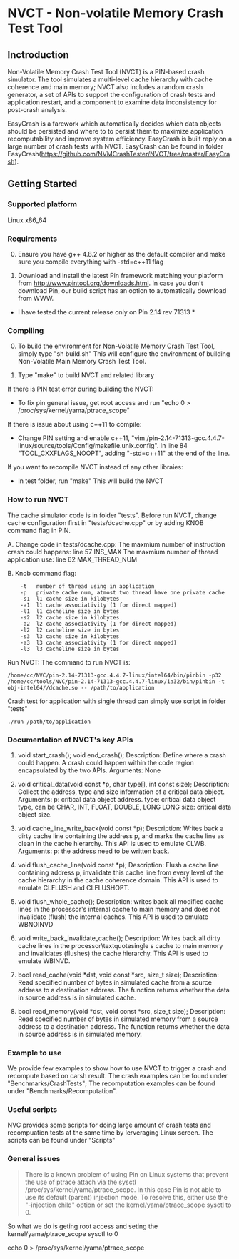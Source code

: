# NVCT - Non-volatile Memory Crash Test Tool

## Inctroduction
Non-Volatile Memory Crash Test Tool (NVCT) is a PIN-based crash simulator. The tool simulates a multi-level cache hierarchy with cache coherence and main memory; NVCT also includes a random crash generator, a set of APIs to support the configuration of crash tests and application restart, and a component to examine data inconsistency for post-crash analysis. 

EasyCrash is a farework which automatically decides which data objects should be persisted and where to to persist them to maximize application recomputability and improve system efficiency.
EasyCrash is built reply on a large number of crash tests with NVCT. 
EasyCrash can be found in folder EasyCrash(https://github.com/NVMCrashTester/NVCT/tree/master/EasyCrash).


## Getting Started

### Supported platform

Linux x86_64


### Requirements	

0. Ensure you have g++ 4.8.2 or higher as the default compiler and make sure you compile everything with -std=c++11 flag

1. Download and install the latest Pin framework matching your platform from
http://www.pintool.org/downloads.html. In case you don't download Pin, our build script has an option to automatically download from WWW.
* I have tested the current release only on Pin 2.14 rev 71313 *



### Compiling

0. To build the environment for Non-Volatile Memory Crash Test Tool, simply type "sh build.sh"
   This will configure the environment of building Non-Volatile Main Memory Crash Test Tool. 

1. Type "make" to build NVCT and related library

If there is PIN test error during building the NVCT: 
* To fix pin general issue, get root access and run "echo 0 > /proc/sys/kernel/yama/ptrace_scope"

If there is issue about using c++11 to compile:
* Change PIN setting and enable c++11, "vim /pin-2.14-71313-gcc.4.4.7-linux/source/tools/Config/makefile.unix.config".
   In line 84 "TOOL_CXXFLAGS_NOOPT", adding "-std=c++11" at the end of the line.

If you want to recompile NVCT instead of any other libraies:
* In test folder, run "make"
   This will build the NVCT
   

### How to run NVCT

The cache simulator code is in folder "tests". Before run NVCT, change cache configuration first in "tests/dcache.cpp" or by adding KNOB command flag in PIN.

A. Change code in tests/dcache.cpp:
	The maxmium number of instruction crash could happens:      line 57   INS_MAX
	The maxmium number of thread application use:               line 62   MAX_THREAD_NUM

B. Knob command flag:

```
	-t   number of thread using in application
	-p   private cache num, atmost two thread have one private cache
	-s1  l1 cache size in kilobytes
	-a1  l1 cache associativity (1 for direct mapped)
	-l1  l1 cacheline size in bytes
	-s2  l2 cache size in kilobytes
	-a2  l2 cache associativity (1 for direct mapped)
	-l2  l2 cacheline size in bytes
	-s3  l3 cache size in kilobytes
	-a3  l3 cache associativity (1 for direct mapped)
	-l3  l3 cacheline size in bytes
```

Run NVCT:
The command to run NVCT is:

```
/home/cc/NVC/pin-2.14-71313-gcc.4.4.7-linux/intel64/bin/pinbin -p32 /home/cc/tools/NVC/pin-2.14-71313-gcc.4.4.7-linux/ia32/bin/pinbin -t obj-intel64//dcache.so -- /path/to/application 
```

Crash test for application with single thread can simply use script in folder "tests"

```
./run /path/to/application
```

### Documentation of NVCT's key APIs 

1. void start_crash(); void end_crash();
	Description: 
   		Define where a crash could happen.
		A crash could happen within the code region encapsulated by the two APIs.
	Arguments:
		None
2. void critical_data(void const *p, char type[], int const size); 
	Description:
		Collect the address, type and size information of a critical data object.
	Arguments:
		p: critical data object address.
		type: critical data object type, can be CHAR, INT, FLOAT, DOUBLE, LONG LONG 
                size: critical data object size.

3. void cache_line_write_back(void const *p);
	Description:
		Writes back a dirty cache line containing the address p, and marks the cache line as clean in the cache hierarchy.
		This API is used to emulate CLWB.
	Arguments:
		p: the address need to be written back.

4. void flush_cache_line(void const *p);
	Description:
		Flush a cache line containing address p, invalidate this cache line from every level of the cache hierarchy in the cache coherence domain. 
		This API is used to emulate CLFLUSH and CLFLUSHOPT.
		
5. void flush_whole_cache();
	Description:
		writes back all modified cache lines in the processor's internal cache to main memory and does not invalidate (flush) the internal caches. 
		This API is used to emulate WBNOINVD

6. void write_back_invalidate_cache();
	Description:
		 Writes back all dirty cache lines in the processor\textquotesingle s cache to main memory and invalidates (flushes) the cache hierarchy. 
		 This API is used to emulate WBINVD.

6. bool read_cache(void *dst, void const *src, size_t size);
	Description:
		 Read specified number of bytes in simulated cache from a source address to a destination address. 
		 The function returns whether the data in source address is in simulated cache.

7. bool read_memory(void *dst, void const *src, size_t size);
	Description:
		 Read specified number of bytes in simulated memory from a source address to a destination address. 
		 The function returns whether the data in source address is in simulated memory.
		 
### Example to use 
We provide few examples to show how to use NVCT to trigger a crash and recompute based on carsh result. 
The crash examples can be found under "Benchmarks/CrashTests"; 
The recomputation examples can be found under "Benchmarks/Recomputation".

### Useful scripts

NVC provides some scripts for doing large amount of crash tests and recompuation tests at the same time by lerveraging Linux screen.
The scripts can be found under "Scripts"

### General issues
        
> There is a known problem of using Pin on Linux systems that prevent the use
> of ptrace attach via the sysctl /proc/sys/kernel/yama/ptrace_scope.
> In this case Pin is not able to use its default (parent) injection mode.
> To resolve this, either use the "-injection child" option or 
> set the kernel/yama/ptrace_scope sysctl to 0.

So what we do is geting root access and seting the kernel/yama/ptrace_scope sysctl to 0

echo 0 > /proc/sys/kernel/yama/ptrace_scope

